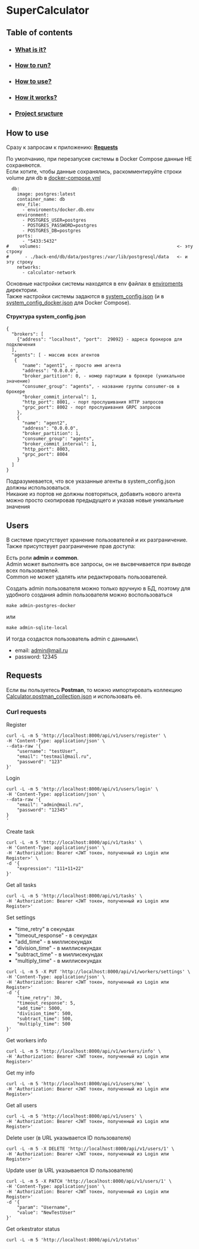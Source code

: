 # SuperCalculator

## Table of contents

- ### [What is it?](..%2FREADME.md#what-is-it)
- ### [How to run?](..%2FREADME.md#running)
- ### [How to use?](usage.md)
- ### [How it works?](howItWorks.md)
- ### [Project sructure](..%2FREADME.md#project-structure)

## How to use
Сразу к запросам к приложению: **[Requests](#curl-requests)**

По умолчанию, при перезапуске системы в Docker Compose данные НЕ сохраняются.\
Если хотите, чтобы данные сохранялись, раскомментируйте строки volume для db в [docker-compose.yml](..%2Fdocker-compose.yml )
```
  db:
    image: postgres:latest
    container_name: db
    env_file:
      - enviroments/docker.db.env
    environment:
      - POSTGRES_USER=postgres
      - POSTGRES_PASSWORD=postgres
      - POSTGRES_DB=postgres
    ports:
      - "5433:5432"
#    volumes:                                                   <- эту строку
#      - ./back-end/db/data/postgres:/var/lib/postgresql/data   <- и эту строку
    networks:
      - calculator-network
```
Основные настройки системы находятся в env файлах в [enviroments](..%2Fenviroments) директории. \
Также настройки системы задаются в [system_config.json](..%2Fsystem_config.json) 
(и в [system_config_docker.json](..%2Fsystem_config_docker.json) для Docker Compose).
#### Структура system_config.json
```
{
  "brokers": [
    {"address": "localhost", "port":  29092} - адреса брокеров для подключения
  ],
  "agents": [ - массив всех агентов 
   {
      "name": "agent1", - просто имя агента
      "address": "0.0.0.0",
      "broker_partition": 0, - номер партиции в брокере (уникальное значение)
      "consumer_group": "agents", - название группы consumer-ов в брокере
      "broker_commit_interval": 1,
      "http_port": 8001, - порт прослушивания HTTP запросов
      "grpc_port": 8002 - порт прослушивания GRPC запросов
    },
    {
      "name": "agent2",
      "address": "0.0.0.0",
      "broker_partition": 1,
      "consumer_group": "agents",
      "broker_commit_interval": 1,
      "http_port": 8003,
      "grpc_port": 8004
    }
  ]
}
```
Подразумевается, что все указанные агенты в system_config.json должны использоваться.\
Никакие из портов не должны повторяться, добавить нового агента можно просто скопировав предыдущего и указав новые уникальные значения

## Users
В системе присутствует хранение пользователей и их разграничение. Также присутствует разграничение прав доступа:

Есть роли **admin** и **common**. \
Admin может выполнять все запросы, он не высвечивается при выводе всех пользователей.\
Common не может удалять или редактировать пользователей.

Создать admin пользователя можно только вручную в БД, поэтому для удобного создания admin пользователя можно воспользоваться
```
make admin-postgres-docker
```
или
```
make admin-sqlite-local
```
И тогда создастся пользователь admin с данными:\
* email: admin@mail.ru
* password: 12345

## Requests

Если вы пользуетесь **Postman**, то можно импортировать коллекцию 
[Calculator.postman_collection.json](Calculator.postman_collection.json) и использовать её.

### Curl requests
Register
```
curl -L -m 5 'http://localhost:8000/api/v1/users/register' \
-H 'Content-Type: application/json' \
--data-raw '{
    "username": "testUser",
    "email": "testmail@mail.ru",
    "password": "123"
}'
```
Login
```
curl -L -m 5 'http://localhost:8000/api/v1/users/login' \
-H 'Content-Type: application/json' \
--data-raw '{
    "email": "admin@mail.ru",
    "password": "12345"
}
'
```
Create task
```
curl -L -m 5 'http://localhost:8000/api/v1/tasks' \
-H 'Content-Type: application/json' \
-H 'Authorization: Bearer <JWT токен, полученный из Login или Register>' \
-d '{
    "expression": "111+11+22"
}'
```
Get all tasks
```
curl -L -m 5 'http://localhost:8000/api/v1/tasks' \
-H 'Authorization: Bearer <JWT токен, полученный из Login или Register>'
```
Set settings
* "time_retry" в секундах
* "timeout_response" - в секундах
* "add_time" - в миллисекундах
* "division_time" - в миллисекундах
* "subtract_time" - в миллисекундах
* "multiply_time" - в миллисекундах
```
curl -L -m 5 -X PUT 'http://localhost:8000/api/v1/workers/settings' \
-H 'Content-Type: application/json' \
-H 'Authorization: Bearer <JWT токен, полученный из Login или Register>'
-d '{
    "time_retry": 30, 
    "timeout_response": 5,
    "add_time": 5000,
    "division_time": 500,
    "subtract_time": 500,
    "multiply_time": 500
}'
```
Get workers info
```
curl -L -m 5 'http://localhost:8000/api/v1/workers/info' \
-H 'Authorization: Bearer <JWT токен, полученный из Login или Register>'
```
Get my info
```
curl -L -m 5 'http://localhost:8000/api/v1/users/me' \
-H 'Authorization: Bearer <JWT токен, полученный из Login или Register>'
```
Get all users
```
curl -L -m 5 'http://localhost:8000/api/v1/users' \
-H 'Authorization: Bearer <JWT токен, полученный из Login или Register>'
```
Delete user (в URL указывается ID пользователя)
```
curl -L -m 5 -X DELETE 'http://localhost:8000/api/v1/users/1' \
-H 'Authorization: Bearer <JWT токен, полученный из Login или Register>'
```
Update user (в URL указывается ID пользователя)
```
curl -L -m 5 -X PATCH 'http://localhost:8000/api/v1/users/1' \
-H 'Content-Type: application/json' \
-H 'Authorization: Bearer <JWT токен, полученный из Login или Register>'
-d '{
    "param": "Username",
    "value": "NewTestUser"
}'
```
Get orkestrator status
```
curl -L -m 5 'http://localhost:8000/api/v1/status'
```